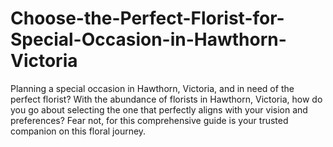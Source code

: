 # Choose-the-Perfect-Florist-for-Special-Occasion-in-Hawthorn-Victoria
Planning a special occasion in Hawthorn, Victoria, and in need of the perfect florist? With the abundance of florists in Hawthorn, Victoria, how do you go about selecting the one that perfectly aligns with your vision and preferences? Fear not, for this comprehensive guide is your trusted companion on this floral journey. 

